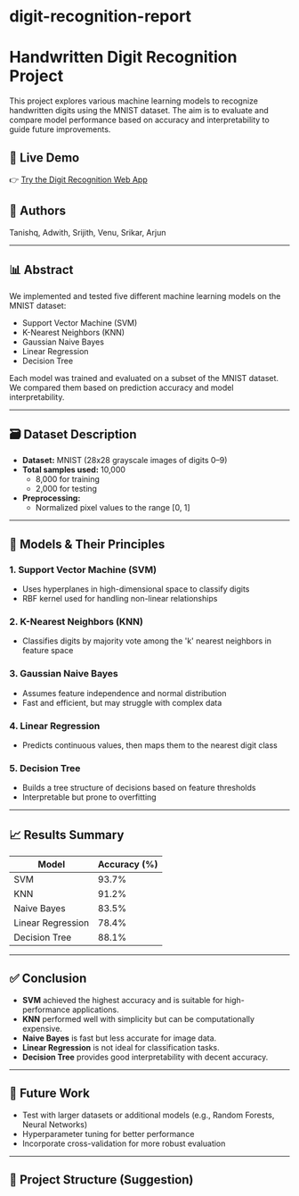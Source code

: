 # digit-recognition-report

# Handwritten Digit Recognition Project

This project explores various machine learning models to recognize handwritten digits using the MNIST dataset. The aim is to evaluate and compare model performance based on accuracy and interpretability to guide future improvements.

## 🔗 Live Demo

👉 [Try the Digit Recognition Web App](https://maneprajakta.github.io/Digit_Recognition_Web_App/)

## 👥 Authors

Tanishq, Adwith, Srijith, Venu, Srikar, Arjun

---

## 📊 Abstract

We implemented and tested five different machine learning models on the MNIST dataset:

- Support Vector Machine (SVM)
- K-Nearest Neighbors (KNN)
- Gaussian Naive Bayes
- Linear Regression
- Decision Tree

Each model was trained and evaluated on a subset of the MNIST dataset. We compared them based on prediction accuracy and model interpretability.

---

## 🗃 Dataset Description

- **Dataset:** MNIST (28x28 grayscale images of digits 0–9)
- **Total samples used:** 10,000
  - 8,000 for training
  - 2,000 for testing
- **Preprocessing:**
  - Normalized pixel values to the range [0, 1]

---

## 🧠 Models & Their Principles

### 1. Support Vector Machine (SVM)
- Uses hyperplanes in high-dimensional space to classify digits
- RBF kernel used for handling non-linear relationships

### 2. K-Nearest Neighbors (KNN)
- Classifies digits by majority vote among the 'k' nearest neighbors in feature space

### 3. Gaussian Naive Bayes
- Assumes feature independence and normal distribution
- Fast and efficient, but may struggle with complex data

### 4. Linear Regression
- Predicts continuous values, then maps them to the nearest digit class

### 5. Decision Tree
- Builds a tree structure of decisions based on feature thresholds
- Interpretable but prone to overfitting

---

## 📈 Results Summary

| Model             | Accuracy (%) |
|------------------|--------------|
| SVM              | 93.7%        |
| KNN              | 91.2%        |
| Naive Bayes      | 83.5%        |
| Linear Regression| 78.4%        |
| Decision Tree    | 88.1%        |

---

## ✅ Conclusion

- **SVM** achieved the highest accuracy and is suitable for high-performance applications.
- **KNN** performed well with simplicity but can be computationally expensive.
- **Naive Bayes** is fast but less accurate for image data.
- **Linear Regression** is not ideal for classification tasks.
- **Decision Tree** provides good interpretability with decent accuracy.

---

## 🚀 Future Work

- Test with larger datasets or additional models (e.g., Random Forests, Neural Networks)
- Hyperparameter tuning for better performance
- Incorporate cross-validation for more robust evaluation

---

## 📁 Project Structure (Suggestion)

